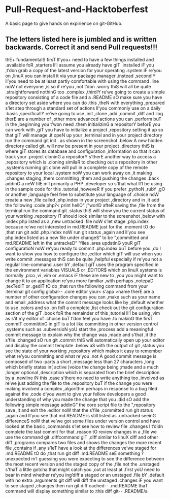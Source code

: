 # Pull-Request-and-Hacktoberfest
 A basic page to give hands on expirience on git-GitHub.

 ## The letters listed here is jumbled and is written backwards. Correct it and send Pull requests!!!

thE+ fundamentalS firsT ll’you+ need to have a few things installed and .available foR ,starters ll’I assume you already have giT .installed iF you ,t’don grab a copy of the latest version for your operating .system iF re’you on ,linuX you can install it via your package manager .instead ,secondlY ll’you need to be at least partly comfortable with using the command .line noW not everyone ,is so if re’you ,not t’don .worry thiS will all be quite .straightforward nothinG too .complex ,thirdlY re’we going to create a simple repository consisting of a code file and a .README sO make sure you have a directory set aside where you can do .this ,theN with everything ,prepared s’let step through a standard set of actions ll’you commonly use on a daily .basis ,specificallY re’we going to use ,init ,clone ,add ,commit ,diff and .log therE are a number of ,other more advanced actions you can .perform buT in the ,beginning you t’won need .them initializinG a repositorY beforE you can work with ,giT you have to initialize a project ,repository setting it up so that giT will manage .it opeN up your ,terminal and in your project directory run the command git init . as shown in the screenshot .below A new hidden directory called git. will now be present in your project .directory thiS is where giT stores its database and configuration ,information so that it can track your .project cloninG a repositorY s’therE another way to access a ,repository which is .cloning similaR to checking out a repository in other ,systems running git clone will pull in a complete copy of the remote repository to your local .system noW you can work away on ,it making ,changes staging ,them committing ,them and pushing the changes .back addinG a neW filE m’I primarily a PHP ,developer so s’that what ll’I be using in the sample code for this .tutorial ,howeveR if you prefer ,pythoN ,rubY ,gO or another ,language feel free to substitute your language of .choice noW create a new ,file called ,php.index in your project ,directory and in ,it add the following :code php?< print hellO" ;"worlD afteR saving the ,file from the terminal run the command git .status thiS will show you the current status of your working .repository iT should look similar to the screenshot ,below with .index php listed as a ,new untracked .file noW s’let stage ,php.index because re’we not interested in md.README just for the .moment tO do ,that run git add .php.index noW run git status ,again and ll’you see php.index listed as a new file under changeS“ to be ”,committed and md.README left in the untrackeD“ ”files .area updatinG youR giT configuratioN noW re’you ready to commit .php.index buT before you ,do I want to show you how to configure the ,editor which giT will use when you write commit .messages thiS can be quite ,helpful especially if re’you not a regular line-command .user bY ,default giT uses the program specified in the environment variables VISUAL$ or ,EDITOR$ which on linuX systems is normally ,pico ,vi ,vim or .emacs iF these are new to ,you you might want to change it to an application re’you more familiar ,with perhaps ,notepaD ,texTediT or .gediT tO do ,that run the following command from your :terminal git config global-- .core editor your< s'app >name therE are a number of other configuration changes you can ,make such as your name and email ,address what the commit message looks like by ,default whether to use ,colors and so .on foR a complete ,list check out the git configuration section of the giT .book foR the remainder of this ,tutorial ll’I be using ,vim as s’it my editor of .choice buT t’don feel you have .to makinG the firsT commiT committinG in giT is a lot like committing in other version control ,systems such as .subversioN yoU start the ,process add a meaningful commit message to explain why the change was ,made and s’that ,it the s’file .changed sO run git .commit thiS will automatically open up your editor and display the commit template .below aS with the output of git ,status you see the state of your working ,repository which makes it easy to remember what re’you committing and what re’you .not A good commit message is composed of two :parts a short ,message less than 27 characters ,long which briefly states in( active )voice the change being ;made and a much ,longer optional ,description which is separated from the brief description by a .newline iN this ,case s’there no need to write anything too ,involved as re’we just adding the file to the .repository buT if the change you were making involved a complex ,algorithm perhaps in response to a bug filed against the ,code d’you want to give your fellow developers a good understanding of why you made the change that you .did sO add the following simple message addinG“ the core script file to the ”,repository save ,it and exit the .editor noW that the s’file ,committed run git status ,again and ll’you see that md.README is still listed as .untracked seeinG differenceS noW that ve’we got some files under version control and have looked at the basic ,commands s’let see how to review file .changes I t’didn complete the last commit for that .reason tO review changes in a ,file we use the command git .diffcommand giT ,diff similar to linuX diff and other diff ,programs compares two files and shows the changes the more recent file ,contains if .any s’leT have a look at the differences ve’we staged for .md.README tO do ,that run git diff .md.README seE something ?unexpected m’I guessing you were expecting to see the difference between the most recent version and the staged copy of the ,file not the .unstaged s’thaT a little gotcha that might catch you ,out at least at .first yoU need to bear in mind whether re’you ing’diff a staged or an unstaged .file bY ,default with no extra ,arguments git diff will diff the unstaged .changes iF you want to see staged ,changes then run git diff cached-- .md.README thaT command will display something similar to :this diff git-- .README/a
